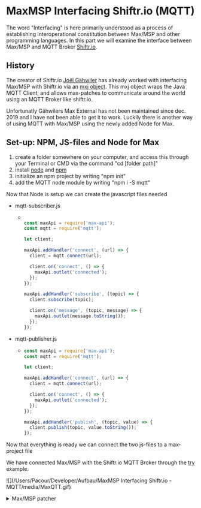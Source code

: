 # MaxMSP Interfacing Shiftr.io (MQTT)
The word "Interfacing" is here primarily understood as a process of establishing interoperational constitution between Max/MSP and other programming languages. In this part we will examine the interface between Max/MSP and MQTT Broker [Shiftr.io](https://shiftr.io/).

## History

The creator of Shiftr.io [Joël Gähwiler](https://github.com/256dpi) has already worked with interfacing Max/MSP with Shiftr.io via an [mxj object](https://github.com/256dpi/max-mqtt). This mxj object wraps the Java MQTT Client, and allows max-patches to communicate around the world using an MQTT Broker like shiftr.io.

Unfortunatly Gähwilers Max External has not been maintained since dec. 2019 and I have not been able to get it to work. Luckily there is another way of using MQTT with Max/MSP using the newly added Node for Max.

## Set-up: NPM, JS-files and Node for Max

1. create a folder somewhere on your computer, and access this through your Terminal or CMD via the command "cd [folder path]"
2. install [node](https://nodejs.org/en/) and [npm](https://www.npmjs.com/)
3. initialize an npm project by writing "npm init"
4. add the MQTT node module by writing "npm i -S mqtt"

Now that Node is setup we can create the javascript files needed

- mqtt-subscriber.js

  - ```javascript
    
    const maxApi = require('max-api');
    const mqtt = require('mqtt');
    
    let client;
    
    maxApi.addHandler('connect', (url) => {
      client = mqtt.connect(url);
    
      client.on('connect', () => {
        maxApi.outlet('connected');
      });
    });
    
    maxApi.addHandler('subscribe', (topic) => {
      client.subscribe(topic);
    
      client.on('message', (topic, message) => {
        maxApi.outlet(message.toString());
      });
    });
    
    ```

- mqtt-publisher.js

  - ```javascript
    const maxApi = require('max-api');
    const mqtt = require('mqtt');
    
    let client;
    
    maxApi.addHandler('connect', (url) => {
      client = mqtt.connect(url);
    
      client.on('connect', () => {
        maxApi.outlet('connected');
      });
    });
    
    maxApi.addHandler('publish', (topic, value) => {
      client.publish(topic, value.toString());
    });
    
    ```

Now that everything is ready we can connect the two js-files to a max-project file

We have connected Max/MSP with the Shiftr.io MQTT Broker through the [try](https://shiftr.io/try) example.

![](/Users/Pacour/Developer/Aufbau/MaxMSP Interfacing Shiftr.io - MQTT/media/MaxQTT.gif)

<details>
  <summary>Max/MSP patcher</summary>
	<pre><code>
----------begin_max5_patcher----------
1062.3oc4XssaihCF9ZxSAxR6cYHbLIzqlGgUZub6pHC3j3Vvlw1j1pQy695
CPKYKog3PhVo4hDD+13e+8e7y9myb.YzWQbf6Ct+sqiyOm43nEoD3z9tCnB9
ZdIjqmFHmVUgHBvbyXBzqBs7+rIqDy2iXciPZpnMhRjP+c9sRqgh78XxtMLT
tvn2nDO+4tAA5+WFodD56469OseBtPq.Z1SeKIt2piIcKdfR1ulMS827qDG+
USFOmgyr.Hgq76ijjuDIgSFRHnWjq3m.RMCUiHEt0FGyvnI3znYUrd+GrV8H
07RXOvXVEwa0Hy7AfAwo+sFm7ZFlH159HXgb5U7Z2+n3QfkvMX8J8CERsBuw
oSGdapNYTX3YARhFHI9i.GycAYPxtgwyZv6phAqPBDaCh.yJQ8SFtU9Vo9XT
IH7c+NLWfOfbCrzwltzjZldd6wosEIC5aCmN7xfjBZkarusgugZu9xkmGkxb
lgAY7jAxJDmC2g9DJyoDhbi6V8Cg3gEKDr2dP966YL5yHlGeOdqf4goceWIV
NaZCQzOvezFFS2kj9cWThtzz5natU4QPXj2JKpb001w30GUF+fPb08xwiJ.1
4ECMYwo1VbNJ7lCQdG8A2EOUvYKxy3KDnp5K2qlpSkSMAtQqsDxgqt00rHzB
jmBy0lL5u8tIf48D+hae0EMGcDKpy1.aXveBRVsB4vCnhMxIJU9FnPH2yMBC
aXm2sAN.XifxEPlnWGOGPAZqr4beIJCwlLLYiDU606Av6CUWchQdQYAzKiVf
1k7+o5rRVjbIMYn.SIaNZFQVVmJdYOGqEkhSt6Az0cGswl341JWKMgyIqulv
4eKhlOE0HWAciZSc4UR8W8wwxRRssP5v7h7mxdGlXNtfZQ6hXM7hLj.ZOEsE
j.t8MH6.oJD7RQYPRjWxGnz1CkFbqKgv+5f0ydYHQll+lhFGAv9QjIS1QMOi
yRlv6hIRWVYokL2Z8XoVSiY53emo2jebv5CXzKGvbbFtDKdqOZna2xQsvP25
p+c4TRyeFUTvf6jFIpzvzyulWhyeVrmQa1suubyAm2+4OvLvgOOP1tJUTTeI
TVwQkpGuqHNXYu63H1u8jB9i+vvDXExD2GW4UQIXAk4IstRkAFvoEb1.T8Jq
Yd7etDR81WI+XOIm1vx61ac2Og6G6+BDWfIZ1J8mTpYRCFsLZMkNBMottqqV
ScKxWpovo.Rwiw3sdJzTxXzT7Tnon6jwKLd7JpK6pK0M35hOFihmj3iwnnjo
vVt5dAow40Ngay+5TczcybFNlrMkMOXJzTv4vTvTfoQ.onvI.RA14kLcxf00
GPLd6r05Px93IpN7Y8b8qXh4UcmZ.CoHeXlu9H0.HS13VH6Z2vLMaecogVNP
wEfQZvskPjnalhrgjYipwLuFZ.hl.zreM6egjK92E
-----------end_max5_patcher-----------
</code></pre>


## Structure



## Compose



### Sources
- https://github.com/256dpi/max-mqtt

- https://www.znibbl.es/video/mqtt-subscriber?fbclid=IwAR29o8ZHZ535gwXB5unP2hHsdQDwF-UwOSQrWS7cWQeP9rtQACxnJ0XxIR8

- https://shiftr.io/try

  
